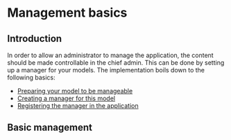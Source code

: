 # Management basics

## Introduction
In order to allow an administrator to manage the application, the content should be made controllable in the chief admin.
This can be done by setting up a manager for your models. The implementation boils down to the following basics:
- [Preparing your model to be manageable](#preparing-your-model)
- [Creating a manager for this model](#creating-a-manager)
- [Registering the manager in the application](#registering-a-manager)

## Basic management


